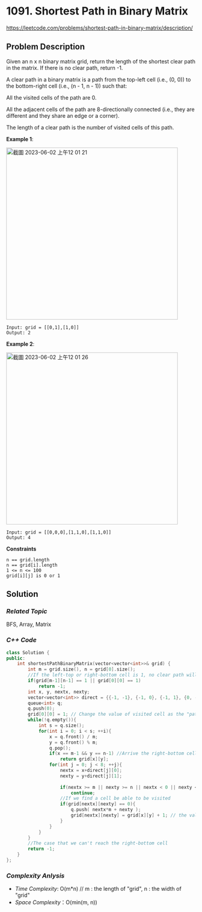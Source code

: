 # 1091. Shortest Path in Binary Matrix
https://leetcode.com/problems/shortest-path-in-binary-matrix/description/

## Problem Description

Given an n x n binary matrix grid, return the length of the shortest clear path in the matrix. If there is no clear path, return -1.

A clear path in a binary matrix is a path from the top-left cell (i.e., (0, 0)) to the bottom-right cell (i.e., (n - 1, n - 1)) such that:

All the visited cells of the path are 0.

All the adjacent cells of the path are 8-directionally connected (i.e., they are different and they share an edge or a corner).

The length of a clear path is the number of visited cells of this path.

**Example 1**:

<img width="456" alt="截圖 2023-06-02 上午12 01 21" src="https://github.com/Eddiecc06/LeetCode/assets/18256877/5399db3e-7b5a-4dbd-81af-56c84c39a312">

```
Input: grid = [[0,1],[1,0]]
Output: 2
```
**Example 2**:

<img width="456" alt="截圖 2023-06-02 上午12 01 26" src="https://github.com/Eddiecc06/LeetCode/assets/18256877/8dfa5564-db48-4346-be57-d4469c98d11c">

```
Input: grid = [[0,0,0],[1,1,0],[1,1,0]]
Output: 4
```

**Constraints**
```
n == grid.length
n == grid[i].length
1 <= n <= 100
grid[i][j] is 0 or 1
```

## Solution

### _Related Topic_
   BFS, Array, Matrix

### _C++ Code_
```cpp
class Solution {
public:
    int shortestPathBinaryMatrix(vector<vector<int>>& grid) {
        int m = grid.size(), n = grid[0].size();
        //If the left-top or right-bottom cell is 1, no clear path will be found
        if(grid[m-1][n-1] == 1 || grid[0][0] == 1)
            return -1;
        int x, y, nextx, nexty;
        vector<vector<int>> direct = {{-1, -1}, {-1, 0}, {-1, 1}, {0, -1}, {0, 1}, {1, -1}, {1, 0}, {1, 1}};
        queue<int> q;
        q.push(0);
        grid[0][0] = 1; // Change the value of visited cell as the "path". The beginning is 1
        while(!q.empty()){
            int s = q.size();
            for(int i = 0; i < s; ++i){
                x = q.front() / m;
                y = q.front() % m;
                q.pop();
                if(x == m-1 && y == n-1) //Arrive the right-bottom cell
                    return grid[x][y];
                for(int j = 0; j < 8; ++j){
                    nextx = x+direct[j][0];
                    nexty = y+direct[j][1];
                    
                    if(nextx >= m || nexty >= n || nextx < 0 || nexty < 0) //out of the range of Matrix
                        continue;
                    //If we find a cell be able to be visited
                    if(grid[nextx][nexty] == 0){
                        q.push( nextx*m + nexty );
                        grid[nextx][nexty] = grid[x][y] + 1; // the value of next cell will be replaced as the value of cuurent cell + 1
                    }
                }
            }
        }
        //The case that we can't reach the right-bottom cell
        return -1;
    }
};
```

### _Complexity Anlysis_
- _Time Complexity_: O(m*n)   // m : the length of "grid", n : the width of "grid"
- _Space Complexity_：O(min(m, n))
